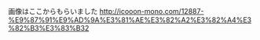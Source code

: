 
画像はここからもらいました
http://icooon-mono.com/12887-%E9%87%91%E9%AD%9A%E3%81%AE%E3%82%A2%E3%82%A4%E3%82%B3%E3%83%B32
